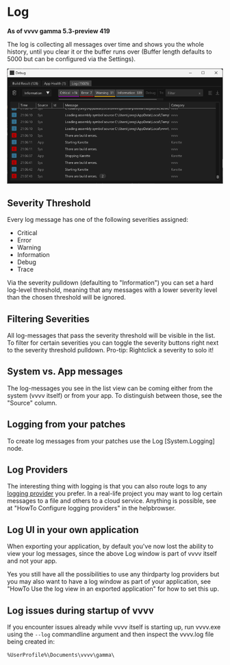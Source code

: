 # Log

**As of vvvv gamma 5.3-preview 419**

The log is collecting all messages over time and shows you the whole history, until you clear it or the buffer runs over (Buffer length defaults to 5000 but can be configured via the Settings).

![](../../images/reference/hde/2023-12-20-21-15-29.png)

## Severity Threshold
Every log message has one of the following severities assigned:
- Critical
- Error
- Warning
- Information
- Debug
- Trace

Via the severity pulldown (defaulting to "Information") you can set a hard log-level threshold, meaning that any messages with a lower severity level than the chosen threshold will be ignored.

## Filtering Severities
All log-messages that pass the severity threshold will be visible in the list. To filter for certain severities you can toggle the severity buttons right next to the severity threshold pulldown. Pro-tip: Rightclick a severity to solo it!

## System vs. App messages
The log-messages you see in the list view can be coming either from the system (vvvv itself) or from your app. To distinguish between those, see the "Source" column. 

## Logging from your patches
To create log messages from your patches use the Log [System.Logging] node. 

## Log Providers
The interesting thing with logging is that you can also route logs to any [logging provider](https://learn.microsoft.com/en-us/dotnet/core/extensions/logging-providers) you prefer. In a real-life project you may want to log certain messages to a file and others to a cloud service. Anything is possible, see at "HowTo Configure logging providers" in the helpbrowser.

## Log UI in your own application

When exporting your application, by default you've now lost the ability to view your log messages, since the above Log window is part of vvvv itself and not your app.

Yes you still have all the possibilities to use any thirdparty log providers but you may also want to have a log window as part of your application, see "HowTo Use the log view in an exported application" for how to set this up.

## Log issues during startup of vvvv
If you encounter issues already while vvvv itself is starting up, run vvvv.exe using the `--log` commandline argument and then inspect the vvvv.log file being created in:

    %UserProfile%\Documents\vvvv\gamma\